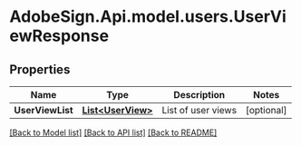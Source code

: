 # AdobeSign.Api.model.users.UserViewResponse
## Properties

Name | Type | Description | Notes
------------ | ------------- | ------------- | -------------
**UserViewList** | [**List&lt;UserView&gt;**](UserView.md) | List of user views | [optional] 

[[Back to Model list]](../README.md#documentation-for-models) [[Back to API list]](../README.md#documentation-for-api-endpoints) [[Back to README]](../README.md)

